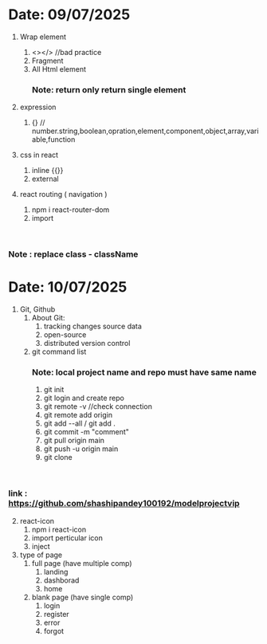<h1>Date: 09/07/2025</h1>

1) Wrap element
    1) <></> //bad practice
    2) Fragment
    3) All Html element
<br/> <h3>Note: return only return single element</h3>

2)  expression 
    1) {} // number.string,boolean,opration,element,component,object,array,variable,function

3) css in react
    1) inline
        {{}}
    2) external

4) react routing ( navigation )
    1) npm i react-router-dom
    2) import

<br/> <h3>Note : replace class - className</h3>


<h1>Date: 10/07/2025</h1>

1) Git, Github
    1) About Git:
        1) tracking changes source data
        2) open-source
        3) distributed version control
    2) git command list
        <br/> <h3>Note: local project name and repo must have same name</h3>
        1) git init
        2) git login and create repo
        3) git remote -v               //check connection
        4) git remote add origin <path>
        5) git add --all / git add .
        6) git commit -m "comment"
        7) git pull origin main
        8) git push -u origin main
        9) git clone <path>

<br/> <h3>link : https://github.com/shashipandey100192/modelprojectvip</h3>

2) react-icon
    1) npm i react-icon
    2) import perticular icon
    3) inject
3) type of page
    1) full page (have multiple comp)
        1) landing
        2) dashborad
        3) home
    2) blank page (have single comp) 
        1) login
        2) register
        3) error
        4) forgot
    
